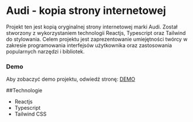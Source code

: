 # Audi - kopia strony internetowej

<p>Projekt ten jest kopią oryginalnej strony internetowej marki Audi. Został stworzony z wykorzystaniem technologii Reactjs, Typescript oraz Tailwind do stylowania. Celem projektu jest zaprezentowanie umiejętności twórcy w zakresie programowania interfejsów użytkownika oraz zastosowania popularnych narzędzi i bibliotek.</p>

<h3>Demo</h3>
<p>Aby zobaczyć demo projektu, odwiedź stronę: <a href="https://pi0t3r-audi.netlify.app/">DEMO</a>

##Technologie

<ul>
    <li>Reactjs</li>
    <li>Typescript</li>
    <li>Tailwind CSS</li>
</ul>
